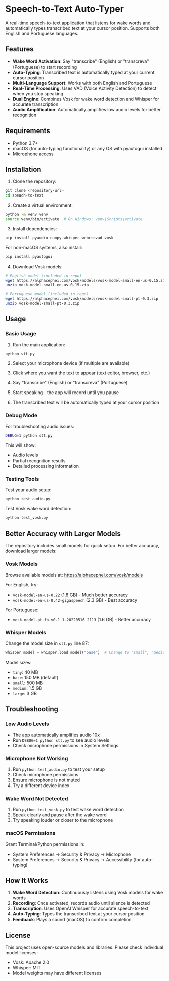 # Speech-to-Text Auto-Typer

A real-time speech-to-text application that listens for wake words and automatically types transcribed text at your cursor position. Supports both English and Portuguese languages.

## Features

- **Wake Word Activation**: Say "transcribe" (English) or "transcreva" (Portuguese) to start recording
- **Auto-Typing**: Transcribed text is automatically typed at your current cursor position
- **Multi-Language Support**: Works with both English and Portuguese
- **Real-Time Processing**: Uses VAD (Voice Activity Detection) to detect when you stop speaking
- **Dual Engine**: Combines Vosk for wake word detection and Whisper for accurate transcription
- **Audio Amplification**: Automatically amplifies low audio levels for better recognition

## Requirements

- Python 3.7+
- macOS (for auto-typing functionality) or any OS with pyautogui installed
- Microphone access

## Installation

1. Clone the repository:
```bash
git clone <repository-url>
cd speach-to-text
```

2. Create a virtual environment:
```bash
python -m venv venv
source venv/bin/activate  # On Windows: venv\Scripts\activate
```

3. Install dependencies:
```bash
pip install pyaudio numpy whisper webrtcvad vosk
```

For non-macOS systems, also install:
```bash
pip install pyautogui
```

4. Download Vosk models:
```bash
# English model (included in repo)
wget https://alphacephei.com/vosk/models/vosk-model-small-en-us-0.15.zip
unzip vosk-model-small-en-us-0.15.zip

# Portuguese model (included in repo)
wget https://alphacephei.com/vosk/models/vosk-model-small-pt-0.3.zip
unzip vosk-model-small-pt-0.3.zip
```

## Usage

### Basic Usage

1. Run the main application:
```bash
python stt.py
```

2. Select your microphone device (if multiple are available)

3. Click where you want the text to appear (text editor, browser, etc.)

4. Say "transcribe" (English) or "transcreva" (Portuguese)

5. Start speaking - the app will record until you pause

6. The transcribed text will be automatically typed at your cursor position

### Debug Mode

For troubleshooting audio issues:
```bash
DEBUG=1 python stt.py
```

This will show:
- Audio levels
- Partial recognition results
- Detailed processing information

### Testing Tools

Test your audio setup:
```bash
python test_audio.py
```

Test Vosk wake word detection:
```bash
python test_vosk.py
```

## Better Accuracy with Larger Models

The repository includes small models for quick setup. For better accuracy, download larger models:

### Vosk Models

Browse available models at: https://alphacephei.com/vosk/models

For English, try:
- `vosk-model-en-us-0.22` (1.8 GB) - Much better accuracy
- `vosk-model-en-us-0.42-gigaspeech` (2.3 GB) - Best accuracy

For Portuguese:
- `vosk-model-pt-fb-v0.1.1-20220516_2113` (1.6 GB) - Better accuracy

### Whisper Models

Change the model size in `stt.py` line 87:
```python
whisper_model = whisper.load_model("base")  # Change to "small", "medium", "large"
```

Model sizes:
- `tiny`: 40 MB
- `base`: 150 MB (default)
- `small`: 500 MB
- `medium`: 1.5 GB
- `large`: 3 GB

## Troubleshooting

### Low Audio Levels
- The app automatically amplifies audio 10x
- Run `DEBUG=1 python stt.py` to see audio levels
- Check microphone permissions in System Settings

### Microphone Not Working
1. Run `python test_audio.py` to test your setup
2. Check microphone permissions
3. Ensure microphone is not muted
4. Try a different device index

### Wake Word Not Detected
1. Run `python test_vosk.py` to test wake word detection
2. Speak clearly and pause after the wake word
3. Try speaking louder or closer to the microphone

### macOS Permissions
Grant Terminal/Python permissions in:
- System Preferences → Security & Privacy → Microphone
- System Preferences → Security & Privacy → Accessibility (for auto-typing)

## How It Works

1. **Wake Word Detection**: Continuously listens using Vosk models for wake words
2. **Recording**: Once activated, records audio until silence is detected
3. **Transcription**: Uses OpenAI Whisper for accurate speech-to-text
4. **Auto-Typing**: Types the transcribed text at your cursor position
5. **Feedback**: Plays a sound (macOS) to confirm completion

## License

This project uses open-source models and libraries. Please check individual model licenses:
- Vosk: Apache 2.0
- Whisper: MIT
- Model weights may have different licenses